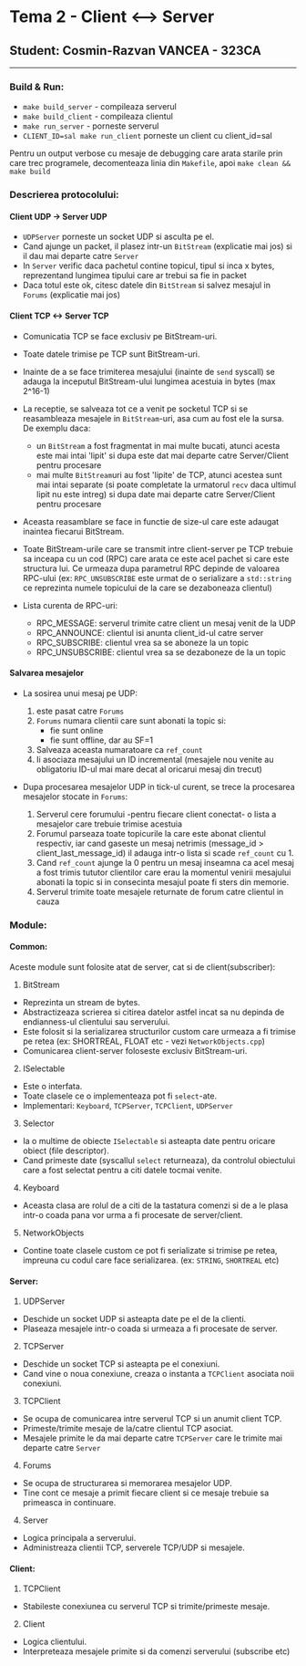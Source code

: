 #  Tema 2 - Client <--> Server
## Student: Cosmin-Razvan VANCEA - 323CA
----------------------------------------


### Build & Run:
* `make build_server` - compileaza serverul
* `make build_client` - compileaza clientul
* `make run_server` - porneste serverul
* `CLIENT_ID=sal make run_client` porneste un client cu client_id=sal

Pentru un output verbose cu mesaje de debugging care arata starile prin care trec
programele, decomenteaza linia din `Makefile`, apoi `make clean && make build`


### Descrierea protocolului:
#### Client UDP -> Server UDP
* `UDPServer` porneste un socket UDP si asculta pe el.
* Cand ajunge un packet, il plasez intr-un `BitStream` (explicatie mai jos)
si il dau mai departe catre `Server`
* In `Server` verific daca pachetul contine topicul, tipul si inca x bytes,
reprezentand lungimea tipului care ar trebui sa fie in packet
* Daca totul este ok, citesc datele din `BitStream` si salvez mesajul
in `Forums` (explicatie mai jos)

#### Client TCP <-> Server TCP
* Comunicatia TCP se face exclusiv pe BitStream-uri.
* Toate datele trimise pe TCP sunt BitStream-uri.
* Inainte de a se face trimiterea mesajului (inainte de `send` syscall)
se adauga la inceputul BitStream-ului lungimea acestuia in bytes (max 2^16-1)
* La receptie, se salveaza tot ce a venit pe socketul TCP si se reasambleaza
mesajele in `BitStream`-uri, asa cum au fost ele la sursa. De exemplu daca:
  - un `BitStream` a fost fragmentat in mai multe bucati, atunci acesta este mai
intai 'lipit' si dupa este dat mai departe catre Server/Client pentru procesare
  - mai multe `BitStream`uri au fost 'lipite' de TCP, atunci acestea sunt mai intai
separate (si poate completate la urmatorul `recv` daca ultimul lipit nu este intreg)
si dupa date mai departe catre Server/Client pentru procesare
* Aceasta reasamblare se face in functie de size-ul care este adaugat inaintea
fiecarui BitStream.

* Toate BitStream-urile care se transmit intre client-server pe TCP trebuie
sa inceapa cu un cod (RPC) care arata ce este acel pachet si care este
structura lui. Ce urmeaza dupa parametrul RPC depinde de valoarea RPC-ului
(ex: `RPC_UNSUBSCRIBE` este urmat de o serializare a `std::string` ce
reprezinta numele topicului de la care se dezaboneaza clientul)

* Lista curenta de RPC-uri:
  * RPC_MESSAGE: serverul trimite catre client un mesaj venit de la UDP
  * RPC_ANNOUNCE: clientul isi anunta client_id-ul catre server
  * RPC_SUBSCRIBE: clientul vrea sa se aboneze la un topic
  * RPC_UNSUBSCRIBE: clientul vrea sa se dezaboneze de la un topic

#### Salvarea mesajelor
* La sosirea unui mesaj pe UDP:
  1. este pasat catre `Forums`
  2. `Forums` numara clientii care sunt abonati la topic si:
     + fie sunt online
     + fie sunt offline, dar au SF=1
  3. Salveaza aceasta numaratoare ca `ref_count`
  4. Ii asociaza mesajului un ID incremental (mesajele nou venite au obligatoriu
  ID-ul mai mare decat al oricarui mesaj din trecut)

* Dupa procesarea mesajelor UDP in tick-ul curent, se trece la procesarea mesajelor
stocate in `Forums`:
  1. Serverul cere forumului -pentru fiecare client conectat- o lista a mesajelor care trebuie
  trimise acestuia
  2. Forumul parseaza toate topicurile la care este abonat clientul respectiv, iar cand
  gaseste un mesaj netrimis (message_id > client_last_message_id) il adauga intr-o lista
  si scade `ref_count` cu 1.
  3. Cand `ref_count` ajunge la 0 pentru un mesaj inseamna ca acel mesaj a fost trimis
  tututor clientilor care erau la momentul venirii mesajului abonati la topic si in
  consecinta mesajul poate fi sters din memorie.
  4. Serverul trimite toate mesajele returnate de forum catre clientul in cauza


### Module:
#### Common:
Aceste module sunt folosite atat de server, cat si de client(subscriber):

1. BitStream
  * Reprezinta un stream de bytes.
  * Abstractizeaza scrierea si citirea datelor astfel incat sa nu depinda
  de endianness-ul clientului sau serverului.
  * Este folosit si la serializarea structurilor custom care urmeaza a fi
  trimise pe retea (ex: SHORTREAL, FLOAT etc - vezi `NetworkObjects.cpp`)
  * Comunicarea client-server foloseste exclusiv BitStream-uri.

2. ISelectable
  * Este o interfata.
  * Toate clasele ce o implementeaza pot fi `select`-ate.
  * Implementari: `Keyboard`, `TCPServer`, `TCPClient`, `UDPServer`

3. Selector
  * Ia o multime de obiecte `ISelectable` si asteapta date pentru oricare
  obiect (file descriptor).
  * Cand primeste date (syscallul `select` returneaza), da controlul
  obiectului care a fost selectat pentru a citi datele tocmai venite.

4. Keyboard
  * Aceasta clasa are rolul de a citi de la tastatura comenzi si de a le
  plasa intr-o coada pana vor urma a fi procesate de server/client.

5. NetworkObjects
  * Contine toate clasele custom ce pot fi serializate si trimise pe retea,
  impreuna cu codul care face serializarea. (ex: `STRING`, `SHORTREAL` etc)

#### Server:
1. UDPServer
  * Deschide un socket UDP si asteapta date pe el de la clienti.
  * Plaseaza mesajele intr-o coada si urmeaza a fi procesate de server.

2. TCPServer
  * Deschide un socket TCP si asteapta pe el conexiuni.
  * Cand vine o noua conexiune, creaza o instanta a `TCPClient` asociata
  noii conexiuni.

3. TCPClient
  * Se ocupa de comunicarea intre serverul TCP si un anumit client TCP.
  * Primeste/trimite mesaje de la/catre clientul TCP asociat.
  * Mesajele primite le da mai departe catre `TCPServer` care le trimite
  mai departe catre `Server`

4. Forums
  * Se ocupa de structurarea si memorarea mesajelor UDP.
  * Tine cont ce mesaje a primit fiecare client si ce mesaje trebuie sa
  primeasca in continuare.

4. Server
  * Logica principala a serverului.
  * Administreaza clientii TCP, serverele TCP/UDP si mesajele.

#### Client:
1. TCPClient
  * Stabileste conexiunea cu serverul TCP si trimite/primeste mesaje.

2. Client
  * Logica clientului.
  * Interpreteaza mesajele primite si da comenzi serverului (subscribe etc)
